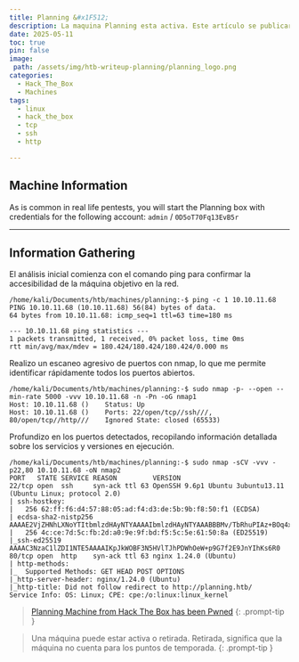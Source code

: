 ```yaml
---
title: Planning &#x1F512;
description: La maquina Planning esta activa. Este artículo se publicará para acceso público una vez que la maquina se retire, según la política de HackTheBox.
date: 2025-05-11
toc: true
pin: false
image:
 path: /assets/img/htb-writeup-planning/planning_logo.png
categories:
  - Hack_The_Box
  - Machines
tags:
  - linux
  - hack_the_box
  - tcp
  - ssh
  - http

---
```

## Machine Information
As is common in real life pentests, you will start the Planning box with credentials for the following account: `admin` / `0D5oT70Fq13EvB5r`

---
## Information Gathering

El análisis inicial comienza con el comando ping para confirmar la accesibilidad de la máquina objetivo en la red.

```terminal
/home/kali/Documents/htb/machines/planning:-$ ping -c 1 10.10.11.68
PING 10.10.11.68 (10.10.11.68) 56(84) bytes of data.
64 bytes from 10.10.11.68: icmp_seq=1 ttl=63 time=180 ms

--- 10.10.11.68 ping statistics ---
1 packets transmitted, 1 received, 0% packet loss, time 0ms
rtt min/avg/max/mdev = 180.424/180.424/180.424/0.000 ms
```

Realizo un escaneo agresivo de puertos con nmap, lo que me permite identificar rápidamente todos los puertos abiertos.

```terminal
/home/kali/Documents/htb/machines/planning:-$ sudo nmap -p- --open --min-rate 5000 -vvv 10.10.11.68 -n -Pn -oG nmap1
Host: 10.10.11.68 ()	Status: Up
Host: 10.10.11.68 ()	Ports: 22/open/tcp//ssh///, 80/open/tcp//http///	Ignored State: closed (65533)
```

Profundizo en los puertos detectados, recopilando información detallada sobre los servicios y versiones en ejecución.

```terminal
/home/kali/Documents/htb/machines/planning:-$ sudo nmap -sCV -vvv -p22,80 10.10.11.68 -oN nmap2
PORT   STATE SERVICE REASON         VERSION
22/tcp open  ssh     syn-ack ttl 63 OpenSSH 9.6p1 Ubuntu 3ubuntu13.11 (Ubuntu Linux; protocol 2.0)
| ssh-hostkey: 
|   256 62:ff:f6:d4:57:88:05:ad:f4:d3:de:5b:9b:f8:50:f1 (ECDSA)
| ecdsa-sha2-nistp256 AAAAE2VjZHNhLXNoYTItbmlzdHAyNTYAAAAIbmlzdHAyNTYAAABBBMv/TbRhuPIAz+BOq4x+61TDVtlp0CfnTA2y6mk03/g2CffQmx8EL/uYKHNYNdnkO7MO3DXpUbQGq1k2H6mP6Fg=
|   256 4c:ce:7d:5c:fb:2d:a0:9e:9f:bd:f5:5c:5e:61:50:8a (ED25519)
|_ssh-ed25519 AAAAC3NzaC1lZDI1NTE5AAAAIKpJkWOBF3N5HVlTJhPDWhOeW+p9G7f2E9JnYIhKs6R0
80/tcp open  http    syn-ack ttl 63 nginx 1.24.0 (Ubuntu)
| http-methods: 
|_  Supported Methods: GET HEAD POST OPTIONS
|_http-server-header: nginx/1.24.0 (Ubuntu)
|_http-title: Did not follow redirect to http://planning.htb/
Service Info: OS: Linux; CPE: cpe:/o:linux:linux_kernel
```

> <a href="https://www.hackthebox.com/achievement/machine/1521382/660" target="_blank">Planning Machine from Hack The Box has been Pwned</a>
{: .prompt-tip }

> Una máquina puede estar activa o retirada. Retirada, significa que la máquina no cuenta para los puntos de temporada.
{: .prompt-tip }
